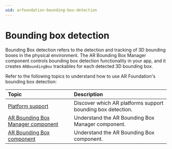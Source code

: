 ```yaml
---
uid: arfoundation-bounding-box-detection
---
```

# Bounding box detection

Bounding Box detection refers to the detection and tracking of 3D bounding boxes in the physical environment. The AR Bounding Box Manager component controls bounding box detection functionality in your app, and it creates `ARBoundingBox` trackables for each detected 3D bounding box.

Refer to the following topics to understand how to use AR Foundation's bounding box detection:

| Topic | Description |
| :---- | :---------- |
| [Platform support](xref:arfoundation-bounding-box-platform-support) | Discover which AR platforms support bounding box detection. |
| [AR Bounding Box Manager component](xref:arfoundation-bounding-box-arboundingboxmanager) | Understand the AR Bounding Box Manager component. |
| [AR Bounding Box component](xref:arfoundation-bounding-box-arboundingbox) | Understand the AR Bounding Box component. |

